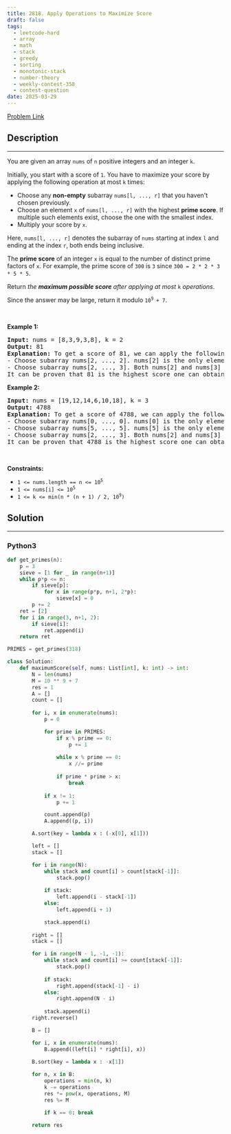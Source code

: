```yaml
---
title: 2818. Apply Operations to Maximize Score
draft: false
tags: 
  - leetcode-hard
  - array
  - math
  - stack
  - greedy
  - sorting
  - monotonic-stack
  - number-theory
  - weekly-contest-358
  - contest-question
date: 2025-03-29
---
```


[Problem Link](https://leetcode.com/problems/apply-operations-to-maximize-score/)

## Description

---
<p>You are given an array <code>nums</code> of <code>n</code> positive integers and an integer <code>k</code>.</p>

<p>Initially, you start with a score of <code>1</code>. You have to maximize your score by applying the following operation at most <code>k</code> times:</p>

<ul>
	<li>Choose any <strong>non-empty</strong> subarray <code>nums[l, ..., r]</code> that you haven&#39;t chosen previously.</li>
	<li>Choose an element <code>x</code> of <code>nums[l, ..., r]</code> with the highest <strong>prime score</strong>. If multiple such elements exist, choose the one with the smallest index.</li>
	<li>Multiply your score by <code>x</code>.</li>
</ul>

<p>Here, <code>nums[l, ..., r]</code> denotes the subarray of <code>nums</code> starting at index <code>l</code> and ending at the index <code>r</code>, both ends being inclusive.</p>

<p>The <strong>prime score</strong> of an integer <code>x</code> is equal to the number of distinct prime factors of <code>x</code>. For example, the prime score of <code>300</code> is <code>3</code> since <code>300 = 2 * 2 * 3 * 5 * 5</code>.</p>

<p>Return <em>the <strong>maximum possible score</strong> after applying at most </em><code>k</code><em> operations</em>.</p>

<p>Since the answer may be large, return it modulo <code>10<sup>9 </sup>+ 7</code>.</p>

<p>&nbsp;</p>
<p><strong class="example">Example 1:</strong></p>

<pre>
<strong>Input:</strong> nums = [8,3,9,3,8], k = 2
<strong>Output:</strong> 81
<strong>Explanation:</strong> To get a score of 81, we can apply the following operations:
- Choose subarray nums[2, ..., 2]. nums[2] is the only element in this subarray. Hence, we multiply the score by nums[2]. The score becomes 1 * 9 = 9.
- Choose subarray nums[2, ..., 3]. Both nums[2] and nums[3] have a prime score of 1, but nums[2] has the smaller index. Hence, we multiply the score by nums[2]. The score becomes 9 * 9 = 81.
It can be proven that 81 is the highest score one can obtain.</pre>

<p><strong class="example">Example 2:</strong></p>

<pre>
<strong>Input:</strong> nums = [19,12,14,6,10,18], k = 3
<strong>Output:</strong> 4788
<strong>Explanation:</strong> To get a score of 4788, we can apply the following operations: 
- Choose subarray nums[0, ..., 0]. nums[0] is the only element in this subarray. Hence, we multiply the score by nums[0]. The score becomes 1 * 19 = 19.
- Choose subarray nums[5, ..., 5]. nums[5] is the only element in this subarray. Hence, we multiply the score by nums[5]. The score becomes 19 * 18 = 342.
- Choose subarray nums[2, ..., 3]. Both nums[2] and nums[3] have a prime score of 2, but nums[2] has the smaller index. Hence, we multipy the score by nums[2]. The score becomes 342 * 14 = 4788.
It can be proven that 4788 is the highest score one can obtain.
</pre>

<p>&nbsp;</p>
<p><strong>Constraints:</strong></p>

<ul>
	<li><code>1 &lt;= nums.length == n &lt;= 10<sup>5</sup></code></li>
	<li><code>1 &lt;= nums[i] &lt;= 10<sup>5</sup></code></li>
	<li><code>1 &lt;= k &lt;= min(n * (n + 1) / 2, 10<sup>9</sup>)</code></li>
</ul>


## Solution

---
### Python3
``` py title='apply-operations-to-maximize-score'
def get_primes(n):
    p = 3
    sieve = [1 for _ in range(n+1)]
    while p*p <= n:
        if sieve[p]:
            for x in range(p*p, n+1, 2*p):
                sieve[x] = 0
        p += 2
    ret = [2]
    for i in range(3, n+1, 2):
        if sieve[i]:
            ret.append(i)
    return ret

PRIMES = get_primes(318)

class Solution:
    def maximumScore(self, nums: List[int], k: int) -> int:
        N = len(nums)
        M = 10 ** 9 + 7
        res = 1
        A = []
        count = []
        
        for i, x in enumerate(nums):
            p = 0

            for prime in PRIMES:
                if x % prime == 0:
                    p += 1
                
                while x % prime == 0:
                    x //= prime
                
                if prime * prime > x:
                    break
                
            if x != 1:
                p += 1

            count.append(p)
            A.append((p, i))

        A.sort(key = lambda x : (-x[0], x[1]))

        left = []
        stack = []

        for i in range(N):
            while stack and count[i] > count[stack[-1]]:
                stack.pop()
            
            if stack:
                left.append(i - stack[-1])
            else:
                left.append(i + 1)

            stack.append(i)
        
        right = []
        stack = []

        for i in range(N - 1, -1, -1):
            while stack and count[i] >= count[stack[-1]]:
                stack.pop()
            
            if stack:
                right.append(stack[-1] - i)
            else:
                right.append(N - i)
            
            stack.append(i)
        right.reverse()

        B = []

        for i, x in enumerate(nums):
            B.append((left[i] * right[i], x))
        
        B.sort(key = lambda x : -x[1])

        for n, x in B:
            operations = min(n, k)
            k -= operations
            res *= pow(x, operations, M)
            res %= M

            if k == 0: break
        
        return res


```


